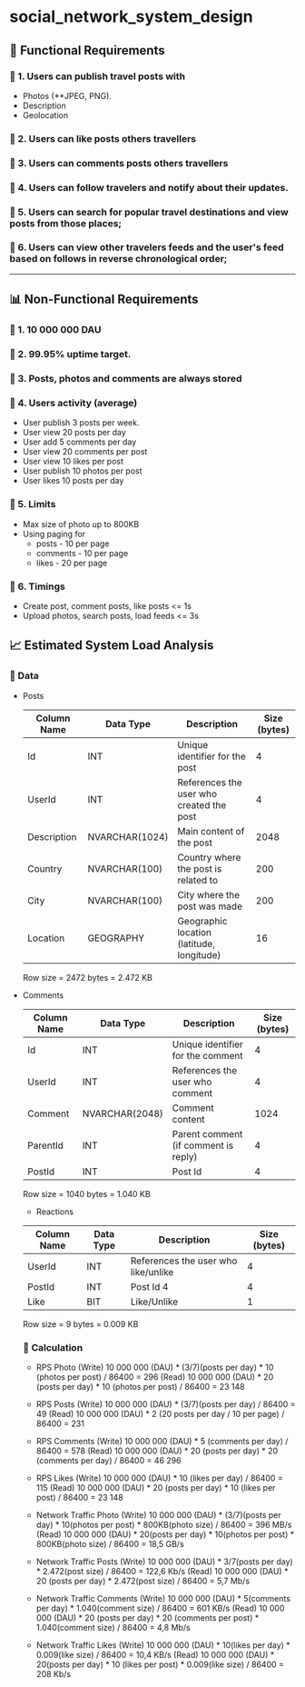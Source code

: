 # social_network_system_design

## 🚀 Functional Requirements

### 🔹 1. Users can **publish travel posts** with
  - Photos (**JPEG, PNG).
  - Description
  - Geolocation
 
 ### 🔹 2. Users can like posts others travellers
 ### 🔹 3. Users can comments posts others travellers
 ### 🔹 4. Users can follow travelers and notify about their updates.
 ### 🔹 5. Users can search for popular travel destinations and view posts from those places;
 ### 🔹 6. Users can view other travelers feeds and the user's feed based on follows in reverse chronological order;

---
 ## 📊 Non-Functional Requirements
  ### 🔹 1. 10 000 000 DAU
  ### 🔹 2. 99.95% uptime target.
  ### 🔹 3. Posts, photos and comments are always stored
  ### 🔹 4. Users activity (average)
  - User publish 3 posts per week.
  - User view 20 posts per day
  - User add 5 comments per day
  - User view 20 comments per post
  - User view 10 likes per post
  - User publish 10 photos per post
  - User likes 10 posts per day
  ### 🔹 5. Limits
   - Max size of photo up to 800KB
   - Using paging for
     - posts  - 10 per page
     - comments - 10 per page
     - likes - 20  per page
 ### 🔹 6. Timings
  - Create post, comment posts, like posts <= 1s
  - Upload photos, search posts, load feeds <= 3s

## 📈 Estimated System Load Analysis
  ### 🔹 Data    
  - Posts
    
    | Column Name  | Data Type     | Description                              |  Size (bytes)|
    |--------------|---------------|------------------------------------------|--------------|
    | Id           | INT           | Unique identifier for the post           |  4           |
    | UserId       | INT           | References the user who created the post |  4           |
    | Description  | NVARCHAR(1024)| Main content of the post                 |  2048        |
    | Country      | NVARCHAR(100) | Country where the post is related to     |  200         |
    | City         | NVARCHAR(100) | City where the post was made             |  200         |
    | Location     | GEOGRAPHY     | Geographic location (latitude, longitude)|  16          |

    Row size = 2472 bytes = 2.472 KB
  - Comments
    
    | Column Name  | Data Type     | Description                              |  Size (bytes)|
    |--------------|---------------|------------------------------------------|--------------|
    | Id           | INT           | Unique identifier for the comment        |  4           |
    | UserId       | INT           | References the user who comment          |  4           |
    | Comment      | NVARCHAR(2048)| Comment content                          |  1024        |
    | ParentId     | INT           | Parent comment (if comment is reply)     |  4           |
    | PostId       | INT           | Post Id                                  |  4           |

    Row size = 1040 bytes = 1.040 KB

    - Reactions
      
    | Column Name  | Data Type     | Description                              |  Size (bytes)|
    |--------------|---------------|------------------------------------------|--------------|
    | UserId       | INT           | References the user who like/unlike      |  4           |
    | PostId       | INT           | Post Id  4                               |  4           |
    | Like         | BIT           | Like/Unlike                              |  1           |

     Row size = 9 bytes = 0.009 KB

    ### 🔹 Calculation
    - RPS Photo 
       (Write) 10 000 000 (DAU) * (3/7)(posts per day) * 10 (photos per post) / 86400 = 296
       (Read) 10 000 000 (DAU) * 20 (posts per day) * 10 (photos per post) / 86400 = 23 148
      
    - RPS Posts
       (Write) 10 000 000 (DAU) * (3/7)(posts per day) / 86400 = 49
       (Read) 10 000 000 (DAU) * 2 (20 posts per day / 10 per page) / 86400 = 231
      
    - RPS Comments
       (Write) 10 000 000 (DAU) * 5 (comments per day) / 86400 = 578
       (Read) 10 000 000 (DAU) * 20 (posts per day) *  20 (comments per day) / 86400 = 46 296
      
    - RPS Likes
       (Write) 10 000 000 (DAU) * 10 (likes per day) / 86400 = 115
       (Read) 10 000 000 (DAU) * 20 (posts per day) * 10 (likes per post) / 86400 = 23 148
      
    - Network Traffic Photo
         (Write) 10 000 000 (DAU) * (3/7)(posts per day) * 10(photos per post) * 800KB(photo size) / 86400 = 396 MB/s
         (Read) 10 000 000 (DAU) * 20(posts per day) * 10(photos per post) * 800KB(photo size) / 86400 = 18,5 GB/s

    - Network Traffic Posts
          (Write) 10 000 000 (DAU) * 3/7(posts per day) * 2.472(post size) / 86400 = 122,6 Kb/s
          (Read) 10 000 000 (DAU) * 20 (posts per day) * 2.472(post size) / 86400 = 5,7 Mb/s

    - Network Traffic Comments
          (Write) 10 000 000 (DAU) * 5(comments per day) * 1.040(comment size) / 86400 = 601 KB/s
          (Read) 10 000 000 (DAU) * 20 (posts per day) * 20 (comments per post) * 1.040(comment size) / 86400 = 4,8 Mb/s
      
    - Network Traffic Likes
          (Write) 10 000 000 (DAU) * 10(likes per day) * 0.009(like size) / 86400 = 10,4 KB/s
          (Read) 10 000 000 (DAU) * 20(posts per day) * 10 (likes per post) * 0.009(like size) / 86400 = 208 Kb/s

